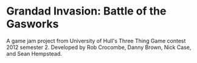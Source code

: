 # Grandad Invasion: Battle of the Gasworks

A game jam project from University of Hull's Three Thing Game contest 2012 semester 2.
Developed by Rob Crocombe, Danny Brown, Nick Case, and Sean Hempstead.
